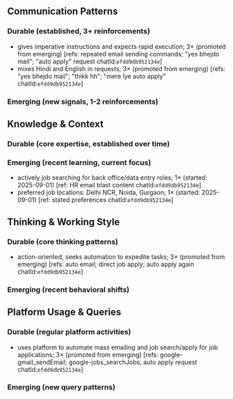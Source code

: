 ## Communication Patterns
### Durable (established, 3+ reinforcements)
- gives imperative instructions and expects rapid execution; 3× (promoted from emerging) [refs: repeated email sending commands; "yes bhejdo mail"; "auto apply" request chatId:`efdd9db952134e`]
- mixes Hindi and English in requests; 3× (promoted from emerging) [refs: "yes bhejdo mail"; "thikk hh"; "mere lye auto apply" chatId:`efdd9db952134e`]

### Emerging (new signals, 1-2 reinforcements)

## Knowledge & Context
### Durable (core expertise, established over time)

### Emerging (recent learning, current focus)
- actively job searching for back office/data entry roles; 1× (started: 2025-09-01) [ref: HR email blast content chatId:`efdd9db952134e`]
- preferred job locations: Delhi NCR, Noida, Gurgaon; 1× (started: 2025-09-01) [ref: stated preferences chatId:`efdd9db952134e`]

## Thinking & Working Style
### Durable (core thinking patterns)
- action-oriented, seeks automation to expedite tasks; 3× (promoted from emerging) [refs: auto email; direct job apply; auto apply again chatId:`efdd9db952134e`]

### Emerging (recent behavioral shifts)

## Platform Usage & Queries
### Durable (regular platform activities)
- uses platform to automate mass emailing and job search/apply for job applications; 3× (promoted from emerging) [refs: google-gmail_sendEmail; google-jobs_searchJobs; auto apply request chatId:`efdd9db952134e`]

### Emerging (new query patterns)
